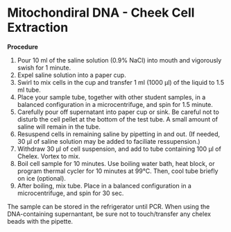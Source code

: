 
# Mitochondiral DNA - Cheek Cell Extraction 



**Procedure**

1. Pour 10 ml of the saline solution (0.9% NaCl) into mouth and vigorously swish for 1 minute.
2. Expel saline solution into a paper cup.
3. Swirl to mix cells in the cup and transfer 1 ml (1000 µl) of the liquid to 1.5 ml tube.
4. Place your sample tube, together with other student samples, in a balanced configuration in a microcentrifuge, and spin for 1.5 minute.
5. Carefully pour off supernatant into paper cup or sink. Be careful not to disturb the cell pellet at the bottom of the test tube. A small amount of saline will remain in the tube.
6. Resuspend cells in remaining saline by pipetting in and out. (If needed, 30 µl of saline solution may be added to faciliate ressupension.)
7. Withdraw 30 µl of cell suspension, and add to tube containing 100 µl of Chelex. Vortex to mix.
8. Boil cell sample for 10 minutes. Use boiling water bath, heat block, or program thermal cycler for 10 minutes at 99°C. Then, cool tube briefly on ice (optional).
9. After boiling, mix tube. Place in a balanced configuration in a microcentrifuge, and spin for 30 sec.

The sample can be stored in the refrigerator until PCR. When using the DNA-containing supernantant, be sure not to touch/transfer any chelex beads with the pipette. 
